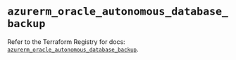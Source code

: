 # `azurerm_oracle_autonomous_database_backup`

Refer to the Terraform Registry for docs: [`azurerm_oracle_autonomous_database_backup`](https://registry.terraform.io/providers/hashicorp/azurerm/4.47.0/docs/resources/oracle_autonomous_database_backup).
